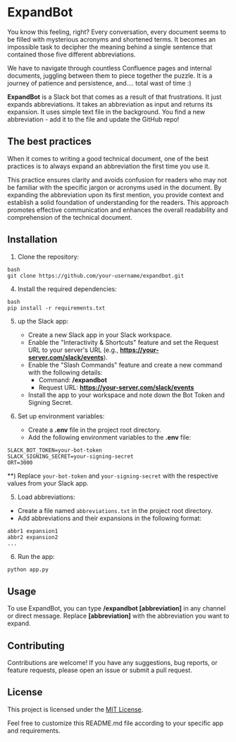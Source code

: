 # ExpandBot

You know this feeling, right? Every conversation, every document seems to be filled with mysterious acronyms and shortened terms. It becomes an impossible task to decipher the meaning behind a single sentence that contained those five different abbreviations. 

We have to navigate through countless Confluence pages and internal documents, juggling between them to piece together the puzzle. It is a journey of patience and persistence, and.... total wast of time :) 

**ExpandBot** is a Slack bot that comes as a result of that frustrations. It just expands abbreviations. It takes an abbreviation as input and returns its expansion. It uses simple text file in the background. You find a new abbreviation - add it to the file and update the GitHub repo! 

## The best practices 

When it comes to writing a good technical document, one of the best practices is to always expand an abbreviation the first time you use it. 

This practice ensures clarity and avoids confusion for readers who may not be familiar with the specific jargon or acronyms used in the document. By expanding the abbreviation upon its first mention, you provide context and establish a solid foundation of understanding for the readers. This approach promotes effective communication and enhances the overall readability and comprehension of the technical document.

## Installation

1. Clone the repository:

```
bash
git clone https://github.com/your-username/expandbot.git
```

4. Install the required dependencies:

```
bash
pip install -r requirements.txt
```

5. up the Slack app:

    - Create a new Slack app in your Slack workspace.
    - Enable the "Interactivity & Shortcuts" feature and set the Request URL to your server's URL (e.g., **https://your-server.com/slack/events**).
    - Enable the "Slash Commands" feature and create a new command with the following details:
        - Command: **/expandbot**
        - Request URL: **https://your-server.com/slack/events**
    - Install the app to your workspace and note down the Bot Token and Signing Secret.
6. Set up environment variables:

    - Create a **.env** file in the project root directory.
    - Add the following environment variables to the **.env** file:

```
SLACK_BOT_TOKEN=your-bot-token
SLACK_SIGNING_SECRET=your-signing-secret
ORT=3000
```
   
**) Replace `your-bot-token` and `your-signing-secret` with the respective values from your Slack app.
    
5. Load abbreviations:

- Create a file named `abbreviations.txt` in the project root directory.
- Add abbreviations and their expansions in the following format:

```
abbr1 expansion1
abbr2 expansion2
...
```

6. Run the app:
    
```bash
python app.py
```


## Usage

To use ExpandBot, you can type **/expandbot [abbreviation]** in any channel or direct message. Replace **[abbreviation]** with the abbreviation you want to expand.

## Contributing

Contributions are welcome! If you have any suggestions, bug reports, or feature requests, please open an issue or submit a pull request.

## License

This project is licensed under the [MIT License](https://gpt.equinix.com/LICENSE).

Feel free to customize this README.md file according to your specific app and requirements.
